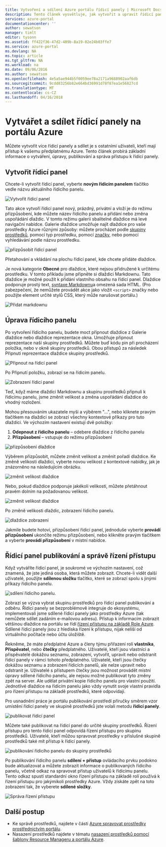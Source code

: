 ```yaml
---
title: Vytvoření a sdílení Azure portálu řídicí panely | Microsoft Docs
description: Tento článek vysvětluje, jak vytvořit a upravit řídicí panely na portálu Azure.
services: azure-portal
documentationcenter: ''
author: sewatson
manager: timlt
editor: tysonn
ms.assetid: ff422f36-47d2-409b-8a19-02e24b03ffe7
ms.service: azure-portal
ms.devlang: NA
ms.topic: article
ms.tgt_pltfrm: NA
ms.workload: na
ms.date: 09/06/2016
ms.author: sewatson
ms.openlocfilehash: 4e5a5ae944b5f0059ee78a2171a9688902aaf6db
ms.sourcegitcommit: 9cdd83256b82e664bd36991d78f87ea1e56827cd
ms.translationtype: MT
ms.contentlocale: cs-CZ
ms.lasthandoff: 04/16/2018
---
```

# <a name="create-and-share-dashboards-in-the-azure-portal"></a>Vytvářet a sdílet řídicí panely na portálu Azure
Můžete vytvořit více řídicí panely a sdílet je s ostatními uživateli, kteří mají přístup k vašemu předplatnému Azure.  Tento článek probírá základní informace o vytváření, úpravy, publikování a správa přístupu k řídicí panely.

## <a name="create-a-dashboard"></a>Vytvořit řídicí panel
Chcete-li vytvořit řídicí panel, vyberte **novým řídicím panelem** tlačítko vedle názvu aktuálního řídicího panelu.  

![Vytvořit řídicí panel](./media/azure-portal-dashboards/new-dashboard.png)

Tato akce vytvoří řídicí panel nový, prázdný, privátní a vloží je do režimu přizpůsobení, kde můžete název řídicího panelu a přidání nebo změna uspořádání dlaždic.  V tomto režimu galerii sbalitelné dlaždice má levé navigační nabídce.  Galerie dlaždice umožňuje najít dlaždice pro vaše prostředky Azure různými způsoby: můžete procházet podle [skupiny prostředků](../azure-resource-manager/resource-group-overview.md#resource-groups), pomocí typ prostředku, pomocí [značky](../azure-resource-manager/resource-group-using-tags.md), nebo pomocí vyhledávání podle názvu prostředku.  

![přizpůsobit řídicí panel](./media/azure-portal-dashboards/customize-dashboard.png)

Přetahování a vkládání na plochu řídicí panel, kde chcete přidáte dlaždice.

Je nová kategorie **Obecné** pro dlaždice, které nejsou přidružené k určitému prostředku.  V tomto příkladu jsme připněte si dlaždici Markdownu.  Tato dlaždice je možné použít k přidání vlastního obsahu na řídicí panel.  Dlaždice podporuje prostý text, [syntaxe Markdownu](https://daringfireball.net/projects/markdown/syntax)a omezená sada HTML.  (Pro zabezpečení, že nemůžete provádět akce jako vložit `<script>` značky nebo použijte element určité stylů CSS, který může narušovat portálu.) 

![Přidat markdownu](./media/azure-portal-dashboards/add-markdown.png)

## <a name="edit-a-dashboard"></a>Úprava řídicího panelu
Po vytvoření řídicího panelu, budete moct připnout dlaždice z Galerie dlaždice nebo dlaždice reprezentace okna. Umožňuje připnout reprezentace naší skupiny prostředků. Můžete buď kódu pin při procházení položka, nebo v okně skupiny prostředků. Obou přístupů za následek Připnutí reprezentace dlaždice skupiny prostředků.

![Připnout na řídicí panel](./media/azure-portal-dashboards/pin-to-dashboard.png)

Po Připnutí položku, zobrazí se na řídicím panelu.

![Zobrazení řídicí panel](./media/azure-portal-dashboards/view-dashboard.png)

Teď, když máme dlaždici Markdownu a skupinu prostředků připnuli k řídicímu panelu, jsme změnit velikost a změna uspořádání dlaždice do vhodný rozložení.

Mohou přesouváním ukazatele myši a výběrem "...", nebo kliknete pravým tlačítkem na dlaždici se zobrazí všechny kontextové příkazy pro tuto dlaždici. Ve výchozím nastavení existují dvě položky:

1. **Odepnout z řídicího panelu** – odebere dlaždice z řídicího panelu
2. **Přizpůsobení** – vstupuje do režimu přizpůsobení

![přizpůsobení dlaždice](./media/azure-portal-dashboards/customize-tile.png)

Výběrem přizpůsobit, můžete změnit velikost a změnit pořadí dlaždice. Ke změně velikosti dlaždici, vyberte novou velikost z kontextové nabídky, jak je znázorněno na následujícím obrázku.

![změnit velikost dlaždice](./media/azure-portal-dashboards/resize-tile.png)

Nebo, pokud dlaždice podporuje jakékoli velikosti, můžete přetáhnout pravém dolním na požadovanou velikost.

![změnit velikost dlaždice](./media/azure-portal-dashboards/resize-corner.png)

Po změně velikosti dlaždic, zobrazení řídicího panelu.

![dlaždice zobrazení](./media/azure-portal-dashboards/view-tile.png)

Jakmile budete hotovi, přizpůsobení řídicí panel, jednoduše vyberte **provádí přizpůsobení** ukončíte režimu přizpůsobení, nebo klikněte pravým tlačítkem a vyberte **provádí přizpůsobení** v místní nabídce.

## <a name="publish-a-dashboard-and-manage-access-control"></a>Řídicí panel publikování a správě řízení přístupu
Když vytváříte řídicí panel, je soukromé ve výchozím nastavení, což znamená, že jste jediná osoba, která můžete zobrazit.  Chcete-li vidět další uživatelé, použijte **sdílenou složku** tlačítko, které se zobrazí spolu s jinými příkazy řídicího panelu.

![sdílení řídicího panelu.](./media/azure-portal-dashboards/share-dashboard.png)

Zobrazí se výzva vybrat skupinu prostředků pro řídicí panel publikování a odběru. Řídicí panely se bezproblémově integruje do ekosystému, implementovali jsme sdílené řídicí panely jako prostředky Azure (tak nemůžete sdílet zadáním e-mailovou adresu).  Přístup k informacím zobrazit většinou dlaždice na portálu se řídí [řízení přístupu na základě Role Azure](../role-based-access-control/role-assignments-portal.md). Sdílené řídicí panely jsou z hlediska řízení k přístupu, nijak neliší od virtuálního počítače nebo účtu úložiště.  

Řekněme, že máte předplatné Azure a členy týmu přiřazení rolí **vlastníka**, **Přispěvatel**, nebo **čtečky** předplatného.  Uživatelé, kteří jsou vlastníci a přispěvatelé dokážou seznamu, zobrazení, vytvořit, upravit nebo odstranit řídicí panely v rámci tohoto předplatného.  Uživatelé, kteří jsou čtečky dokážou seznamu a zobrazení řídicích panelů, ale nelze upravit nebo odstranit je.  Uživatelé s přístupem čtečky jsou možnost provádět místní úpravy sdílené řídicího panelu, ale nejsou možné publikovat tyto změny zpět na server.  Ale udělat privátní kopie řídicího panelu pro vlastní použití.  Jednotlivé dlaždice na řídicím panelu jako vždy vynutit svoje vlastní pravidla pro řízení přístupu na základě prostředků, které odpovídají.  

Pro usnadnění práce je portálu publikování prostředí příručky směrem vzor umístění řídicí panely ve skupině prostředků jste volali metodu **řídicí panely**.  

![publikovat řídicí panel](./media/azure-portal-dashboards/publish-dashboard.png)

Můžete také publikovat na řídicí panel do určité skupiny prostředků.  Řízení přístupu pro tento řídicí panel odpovídá řízení přístupu pro skupinu prostředků.  Uživatelé, kteří můžou spravovat prostředky v příslušné skupině prostředků také mít přístup k řídicí panely.

![publikování řídicího panelu do skupiny prostředků](./media/azure-portal-dashboards/publish-to-resource-group.png)

Po publikování řídicího panelu **sdílení + přístup** ovládacího prvku podokno bude aktualizovat a můžete zobrazit informace o publikovaných řídicího panelu, včetně odkaz na spravovat přístup uživatelů k řídicímu panelu.  Tento odkaz spustí standardní okno řízení přístupu na základě rolí používá k řízení přístupu pro jakýmikoli prostředky Azure.  Vždy získáte zpět na toto zobrazení tak, že vyberete **sdílené složky**.

![Správa řízení přístupu](./media/azure-portal-dashboards/manage-access.png)

## <a name="next-steps"></a>Další postup
* Ke správě prostředků, najdete v části [Azure spravovat prostředky prostřednictvím portálu](../azure-resource-manager/resource-group-portal.md).
* Nasazení prostředků najdete v tématu [nasazení prostředků pomocí šablony Resource Manageru a portálu Azure](../azure-resource-manager/resource-group-template-deploy-portal.md).

